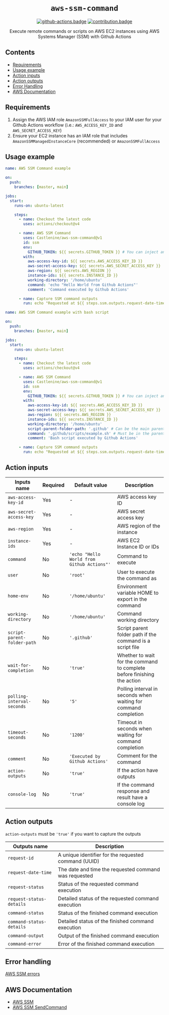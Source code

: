 <div align="center">

# `aws-ssm-command`

[![github-actions.badge]][github-actions] [![contribution.badge]][contribution]

Execute remote commands or scripts on AWS EC2 instances using AWS Systems Manager (SSM) with Github Actions
</div>

## Contents

- [Requirements](#requirements)
- [Usage example](#usage-example)
- [Action inputs](#action-inputs)
- [Action outputs](#action-outputs)
- [Error Handling](#error-handling)
- [AWS Documentation](#aws-documentation)

## Requirements

1. Assign the AWS IAM role `AmazonSSMFullAccess` to your IAM user for your Github Actions workflow (i.e.: `AWS_ACCESS_KEY_ID` and `AWS_SECRET_ACCESS_KEY`)
2. Ensure your EC2 instance has an IAM role that includes `AmazonSSMManagedInstanceCore` (recommended) or `AmazonSSMFullAccess`

## Usage example

```yaml
name: AWS SSM Command example

on:
  push:
    branches: [master, main]

jobs:
  start:
    runs-on: ubuntu-latest

    steps:
      - name: Checkout the latest code
        uses: actions/checkout@v4

      - name: AWS SSM Command
        uses: Castlenine/aws-ssm-command@v1
        id: ssm
        env:
          GITHUB_TOKEN: ${{ secrets.GITHUB_TOKEN }} # You can inject any environment variable in the command execution. Don't use "-" for the environment name. Use "_" instead. Make sure that your environment variables are not creating a conflict. Any environment variable with "SSM_IGNORE" in the name will not be exported in the command execution
        with:
          aws-access-key-id: ${{ secrets.AWS_ACCESS_KEY_ID }}
          aws-secret-access-key: ${{ secrets.AWS_SECRET_ACCESS_KEY }}
          aws-region: ${{ secrets.AWS_REGION }}
          instance-ids: ${{ secrets.INSTANCE_ID }}
          working-directory: '/home/ubuntu'
          command: 'echo "Hello World from Github Actions"'
          comment: 'Command executed by Github Actions'

      - name: Capture SSM command outputs
        run: echo "Requested at ${{ steps.ssm.outputs.request-date-time }} for ${{ steps.ssm.outputs.request-id }} and the status is ${{ steps.ssm.outputs.command-status-details }}" && echo "The command output is ${{ steps.ssm.outputs.command-output }}"
```

```yaml
name: AWS SSM Command example with bash script

on:
  push:
    branches: [master, main]

jobs:
  start:
    runs-on: ubuntu-latest

    steps:
      - name: Checkout the latest code
        uses: actions/checkout@v4

      - name: AWS SSM Command
        uses: Castlenine/aws-ssm-command@v1
        id: ssm
        env:
          GITHUB_TOKEN: ${{ secrets.GITHUB_TOKEN }} # You can inject any environment variable in the command execution. Don't use "-" for the environment name. Use "_" instead. Make sure that your environment variables are not creating a conflict. Any environment variable with "SSM_IGNORE" in the name will not be exported in the command execution
        with:
          aws-access-key-id: ${{ secrets.AWS_ACCESS_KEY_ID }}
          aws-secret-access-key: ${{ secrets.AWS_SECRET_ACCESS_KEY }}
          aws-region: ${{ secrets.AWS_REGION }}
          instance-ids: ${{ secrets.INSTANCE_ID }}
          working-directory: '/home/ubuntu'
          script-parent-folder-path: '.github' # Can be the main parent folder or with subfolders
          command: '.github/scripts/example.sh' # Must be in the parent folder path
          comment: 'Bash script executed by Github Actions'

      - name: Capture SSM command outputs
        run: echo "Requested at ${{ steps.ssm.outputs.request-date-time }} for ${{ steps.ssm.outputs.request-id }} and the status is ${{ steps.ssm.outputs.command-status-details }}" && echo "The command output is ${{ steps.ssm.outputs.command-output }}"
```

## Action inputs

| Inputs name                 | Required | Default value                              | Description                                                             |
| --------------------------- | -------- | ------------------------------------------ | ----------------------------------------------------------------------- |
| `aws-access-key-id`         | Yes      | -                                          | AWS access key ID                                                       |
| `aws-secret-access-key`     | Yes      | -                                          | AWS secret access key                                                   |
| `aws-region`                | Yes      | -                                          | AWS region of the instance                                              |
| `instance-ids`              | Yes      | -                                          | AWS EC2 Instance ID or IDs                                              |
| `command`                   | No       | `'echo "Hello World from Github Actions"'` | Command to execute                                                      |
| `user`                      | No       | `'root'`                                   | User to execute the command as                                          |
| `home-env`                  | No       | `'/home/ubuntu'`                           | Environment variable HOME to export in the command                      |
| `working-directory`         | No       | `'/home/ubuntu'`                           | Command working directory                                               |
| `script-parent-folder-path` | No       | `'.github'`                                | Script parent folder path if the command is a script file               |
| `wait-for-completion`       | No       | `'true'`                                   | Whether to wait for the command to complete before finishing the action |
| `polling-interval-seconds`  | No       | `'5'`                                      | Polling interval in seconds when waiting for command completion         |
| `timeout-seconds`           | No       | `'1200'`                                   | Timeout in seconds when waiting for command completion                  |
| `comment`                   | No       | `'Executed by Github Actions'`             | Comment for the command                                                 |
| `action-outputs`            | No       | `'true'`                                   | If the action have outputs                                              |
| `console-log`               | No       | `'true'`                                   | If the command response and result have a console log                   |

## Action outputs

`action-outputs` must be `'true'` if you want to capture the outputs

| Outputs name             | Description                                           |
| ------------------------ | ----------------------------------------------------- |
| `request-id`             | A unique identifier for the requested command (UUID)  |
| `request-date-time`      | The date and time the requested command was requested |
| `request-status`         | Status of the requested command execution             |
| `request-status-details` | Detailed status of the requested command execution    |
| `command-status`         | Status of the finished command execution              |
| `command-status-details` | Detailed status of the finished command execution     |
| `command-output`         | Output of the finished command execution              |
| `command-error`          | Error of the finished command execution               |

## Error handling

[AWS SSM errors](https://docs.aws.amazon.com/AWSJavaScriptSDK/v3/latest/client/ssm/command/SendCommandCommand/#Throws:~:text=to%20this%20request.-,Throws,-Name)

## AWS Documentation

- [AWS SSM](https://docs.aws.amazon.com/systems-manager/latest/userguide/what-is-systems-manager.html)
- [AWS SSM SendCommand](https://docs.aws.amazon.com/AWSJavaScriptSDK/v3/latest/client/ssm/command/SendCommandCommand/)

[github-actions]: https://github.com/marketplace/actions/aws-ssm-command
[github-actions.badge]: https://img.shields.io/badge/GitHub_Actions-2088FF?logo=github-actions&logoColor=white
[contribution]: https://github.com/Castlenine/aws-ssm-command
[contribution.badge]: https://img.shields.io/badge/contributions-welcome-green
